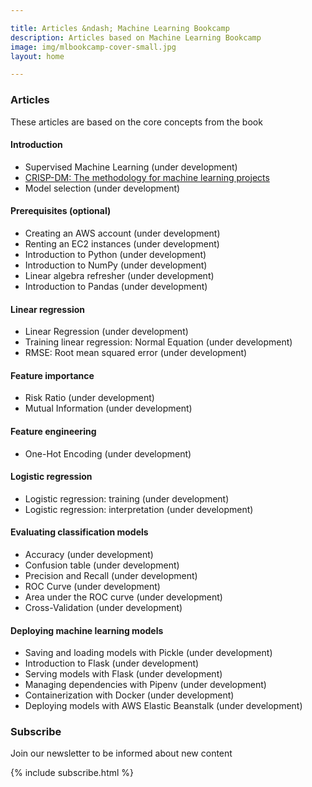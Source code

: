 ```yaml
---

title: Articles &ndash; Machine Learning Bookcamp
description: Articles based on Machine Learning Bookcamp
image: img/mlbookcamp-cover-small.jpg
layout: home

---
```


### Articles 

These articles are based on the core concepts from the book


#### Introduction

* Supervised Machine Learning (under development)
* [CRISP-DM: The methodology for machine learning projects](/article/crisp-dm)
* Model selection  (under development)

#### Prerequisites (optional)

* Creating an AWS account (under development)
* Renting an EC2 instances (under development)
* Introduction to Python (under development)
* Introduction to NumPy (under development)
* Linear algebra refresher (under development)
* Introduction to Pandas (under development)


#### Linear regression

* Linear Regression (under development)
* Training linear regression: Normal Equation (under development)
* RMSE: Root mean squared error (under development)


#### Feature importance

* Risk Ratio (under development)
* Mutual Information (under development)

#### Feature engineering

* One-Hot Encoding (under development)


#### Logistic regression

* Logistic regression: training (under development)
* Logistic regression: interpretation (under development)


#### Evaluating classification models

* Accuracy (under development)
* Confusion table (under development)
* Precision and Recall (under development)
* ROC Curve (under development)
* Area under the ROC curve (under development)
* Cross-Validation (under development)


#### Deploying machine learning models

* Saving and loading models with Pickle (under development)
* Introduction to Flask (under development)
* Serving models with Flask (under development)
* Managing dependencies with Pipenv (under development)
* Containerization with Docker (under development)
* Deploying models with AWS Elastic Beanstalk (under development)


### Subscribe

Join our newsletter to be informed about new content

{% include subscribe.html %}